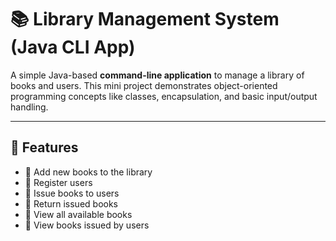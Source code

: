 # 📚 Library Management System (Java CLI App)

A simple Java-based **command-line application** to manage a library of books and users. This mini project demonstrates object-oriented programming concepts like classes, encapsulation, and basic input/output handling.

---

## 🚀 Features

- 📘 Add new books to the library
- 👤 Register users
- 🔖 Issue books to users
- 🔄 Return issued books
- 📄 View all available books
- 📕 View books issued by users
